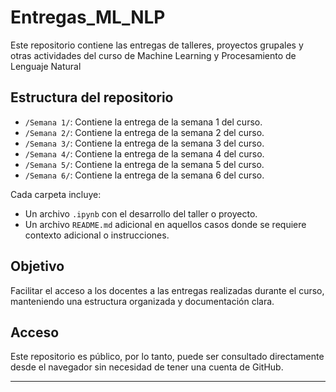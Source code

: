 # Entregas_ML_NLP

Este repositorio contiene las entregas de talleres, proyectos grupales y otras actividades del curso de Machine Learning y Procesamiento de Lenguaje Natural

## Estructura del repositorio

- `/Semana 1/`: Contiene la entrega de la semana 1 del curso.
- `/Semana 2/`: Contiene la entrega de la semana 2 del curso.
- `/Semana 3/`: Contiene la entrega de la semana 3 del curso.
- `/Semana 4/`: Contiene la entrega de la semana 4 del curso.
- `/Semana 5/`: Contiene la entrega de la semana 5 del curso.
- `/Semana 6/`: Contiene la entrega de la semana 6 del curso.
  
Cada carpeta incluye:
- Un archivo `.ipynb` con el desarrollo del taller o proyecto.
- Un archivo `README.md` adicional en aquellos casos donde se requiere contexto adicional o instrucciones.

## Objetivo

Facilitar el acceso a los docentes a las entregas realizadas durante el curso, manteniendo una estructura organizada y documentación clara.

## Acceso

Este repositorio es público, por lo tanto, puede ser consultado directamente desde el navegador sin necesidad de tener una cuenta de GitHub.

---

